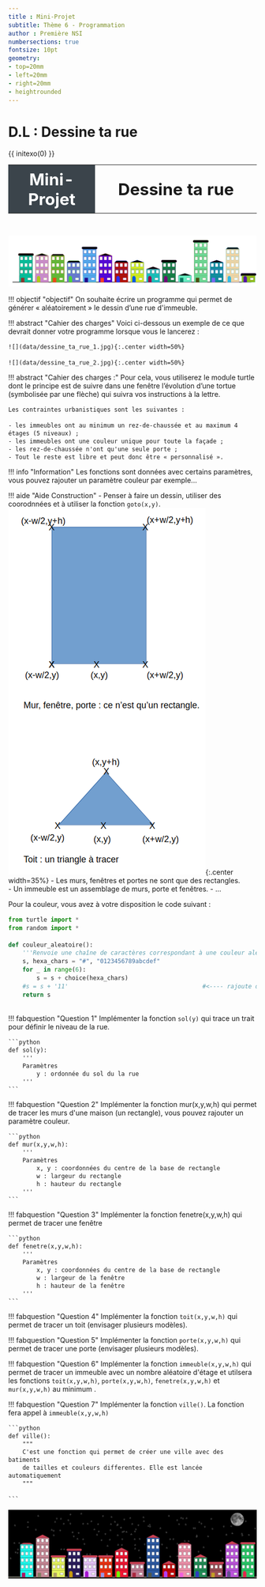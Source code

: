 ```yaml
---
title : Mini-Projet
subtitle: Thème 6 - Programmation
author : Première NSI
numbersections: true
fontsize: 10pt
geometry:
- top=20mm
- left=20mm
- right=20mm
- heightrounded    
--- 
```




D.L : Dessine ta rue
===

{{ initexo(0) }}

<table  class="yellowTable">
        <tr >
            <th width="35%"; style="background-color: #3B444B;color:white;text-align:center;border:none;font-size:25pt;">
            Mini-Projet
            </th>
            <th  width="65%"; style="text-align:center;border:none;font-size:25pt;">Dessine ta rue</th>
        </tr>
</table>
<br>

![](data/dessine_ta_rue.png)


!!! objectif "objectif"
    On souhaite écrire un programme qui permet de générer « aléatoirement » le dessin d’une rue d'immeuble.

!!! abstract "Cahier des charges"
    Voici ci-dessous un exemple de ce que devrait donner votre programme lorsque vous le lancerez :

    ![](data/dessine_ta_rue_1.jpg){:.center width=50%}

    ![](data/dessine_ta_rue_2.jpg){:.center width=50%}




!!! abstract "Cahier des charges :"
    Pour cela, vous utiliserez le module turtle dont le principe est de suivre dans une fenêtre l’évolution d’une tortue (symbolisée par une flèche) qui suivra vos instructions à la lettre.

    Les contraintes urbanistiques sont les suivantes :

    - les immeubles ont au minimum un rez-de-chaussée et au maximum 4 étages (5 niveaux) ;  
    - les immeubles ont une couleur unique pour toute la façade ;  
    - les rez-de-chaussée n'ont qu'une seule porte ;  
    - Tout le reste est libre et peut donc être « personnalisé ».  

!!! info "Information"
    Les fonctions sont données avec certains paramètres, vous pouvez rajouter un paramètre couleur par exemple...

!!! aide "Aide Construction"
    - Penser à faire un dessin, utiliser des coorodnnées et à utiliser la fonction `goto(x,y)`.  
    ![dessin](data/dessin_coordonnees.png){:.center width=35%}
    - Les murs, fenêtres et portes ne sont que des rectangles.  
    - Un immeuble est un assemblage de murs, porte et fenêtres.
    - ...


Pour la couleur, vous avez à votre disposition le code suivant :

```python
from turtle import *
from random import *

def couleur_aleatoire():
    '''Renvoie une chaîne de caractères correspondant à une couleur aléatoire opaque.'''
    s, hexa_chars = "#", "0123456789abcdef"
    for _ in range(6):
        s = s + choice(hexa_chars)
    #s = s + '11'                                      #<---- rajoute de la transparence
    return s
    
```

!!! fabquestion "Question 1"
    Implémenter la fonction `sol(y)` qui trace un trait pour définir le niveau de la rue.

    ```python
    def sol(y):
        '''
        Paramètres
            y : ordonnée du sol du la rue
        '''
    ```

!!! fabquestion "Question 2"
    Implémenter la fonction mur(x,y,w,h) qui permet de tracer les murs d'une maison (un rectangle), vous pouvez rajouter un paramètre couleur.
    
    ```python
    def mur(x,y,w,h):
        '''
        Paramètres
            x, y : coordonnées du centre de la base de rectangle
            w : largeur du rectangle
            h : hauteur du rectangle
        '''
    ```

!!! fabquestion "Question 3"
    Implémenter la fonction fenetre(x,y,w,h) qui permet de tracer une fenêtre

    ```python
    def fenetre(x,y,w,h):
        '''
        Paramètres
            x, y : coordonnées du centre de la base de rectangle
            w : largeur de la fenêtre
            h : hauteur de la fenêtre
        '''
    ```

!!! fabquestion "Question 4"
    Implémenter la fonction `toit(x,y,w,h)` qui permet de tracer un toit (envisager plusieurs modèles).

!!! fabquestion "Question 5"
    Implémenter la fonction `porte(x,y,w,h)` qui permet de tracer une porte (envisager plusieurs modèles).


!!! fabquestion "Question 6"
    Implémenter la fonction `immeuble(x,y,w,h)` qui permet de tracer un immeuble avec un nombre aléatoire d'étage et utilsera les fonctions `toit(x,y,w,h)`, `porte(x,y,w,h)`, `fenetre(x,y,w,h)` et `mur(x,y,w,h)` au minimum .

!!! fabquestion "Question 7"
    Implémenter la fonction `ville()`. La fonction fera appel à `immeuble(x,y,w,h)`

    ```python
    def ville():
        """
        C'est une fonction qui permet de créer une ville avec des batiments 
        de tailles et couleurs differentes. Elle est lancée automatiquement
        """
        
    ```

![](data/dessine_ta_rue_3.png)